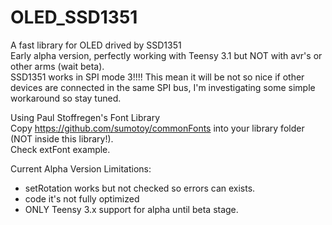 # OLED_SSD1351
A fast library for OLED drived by SSD1351<br>
Early alpha version, perfectly working with Teensy 3.1 but NOT with avr's or other arms (wait beta).<br>
SSD1351 works in SPI mode 3!!!! This mean it will be not so nice if other devices are connected in the same SPI bus, I'm investigating some simple workaround so stay tuned.<br>

Using Paul Stoffregen's Font Library<br>
Copy https://github.com/sumotoy/commonFonts into your library folder (NOT inside this library!).<br>
Check extFont example.

Current Alpha Version Limitations:<br>
- setRotation works but not checked so errors can exists.
- code it's not fully optimized
- ONLY Teensy 3.x support for alpha until beta stage.
